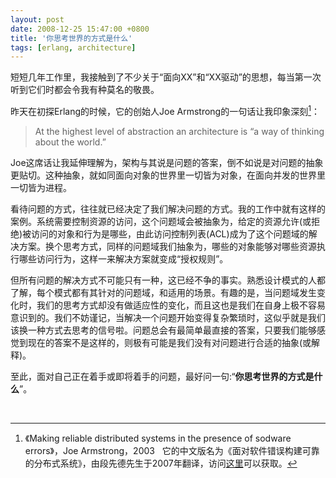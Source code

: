 ```yaml
---
layout: post
date: 2008-12-25 15:47:00 +0800
title: '你思考世界的方式是什么'
tags: [erlang, architecture]
---
```


短短几年工作里，我接触到了不少关于“面向XX”和“XX驱动”的思想，每当第一次听到它们时都会令我有种莫名的敬畏。

昨天在初探Erlang的时候，它的创始人Joe Armstrong的一句话让我印象深刻[^1]：

> At the highest level of abstraction an architecture is “a way of thinking about the world.”

<!--more-->

Joe这席话让我延伸理解为，架构与其说是问题的答案，倒不如说是对问题的抽象更贴切。这种抽象，就如同面向对象的世界里一切皆为对象，在面向并发的世界里一切皆为进程。 

看待问题的方式，往往就已经决定了我们解决问题的方式。我的工作中就有这样的案例。系统需要控制资源的访问，这个问题域会被抽象为，给定的资源允许(或拒绝)被访问的对象和行为是哪些，由此访问控制列表(ACL)成为了这个问题域的解决方案。换个思考方式，同样的问题域我们抽象为，哪些的对象能够对哪些资源执行哪些访问行为，这样一来解决方案就变成“授权规则”。

但所有问题的解决方式不可能只有一种，这已经不争的事实。熟悉设计模式的人都了解，每个模式都有其针对的问题域，和适用的场景。有趣的是，当问题域发生变化时，我们的思考方式却没有做适应性的变化，而且这也是我们在自身上极不容易意识到的。我们不妨谨记，当解决一个问题开始变得复杂繁琐时，这似乎就是我们该换一种方式去思考的信号啦。问题总会有最简单最直接的答案，只要我们能够感觉到现在的答案不是这样的，则极有可能是我们没有对问题进行合适的抽象(或解释)。

至此，面对自己正在着手或即将着手的问题，最好问一句:“**你思考世界的方式是什么**”。

  

[^1]: 《Making reliable distributed systems in the presence of sodware errors》，Joe Armstrong，2003    它的中文版名为《面对软件错误构建可靠的分布式系统》，由段先德先生于2007年翻译，访问[这里](http://www.oschina.net/action/file/download?id=120&fn=8ad177ca48edba13c3cdbad93bd9da42d34ca1fe)可以获取。
